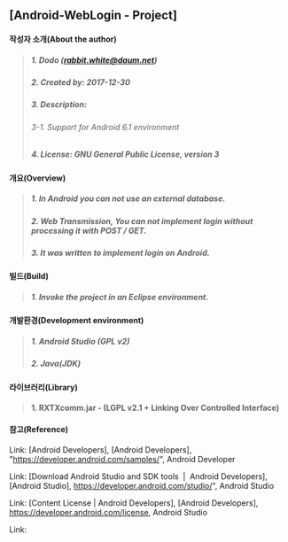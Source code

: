 ## [Android-WebLogin - Project]

#### 작성자 소개(About the author)
> ##### 1. Dodo (rabbit.white@daum.net)
> ##### 2. Created by: 2017-12-30
> ##### 3. Description: 
> ###### 3-1. Support for Android 6.1 environment
> ##### 4. License: GNU General Public License, version 3

#### 개요(Overview)
> ##### 1. In Android you can not use an external database.
> ##### 2. Web Transmission, You can not implement login without processing it with POST / GET.
> ##### 3. It was written to implement login on Android.

#### 빌드(Build)
> ##### 1. Invoke the project in an Eclipse environment.

#### 개발환경(Development environment)
> ##### 1. Android Studio (GPL v2)
> ##### 2. Java(JDK)

#### 라이브러리(Library)
> #### 1. RXTXcomm.jar - (LGPL v2.1 + Linking Over Controlled Interface)

#### 참고(Reference)
Link: [Android Developers], [Android Developers], "https://developer.android.com/samples/", Android Developer

Link: [Download Android Studio and SDK tools &nbsp;|&nbsp; Android Developers], [Android Studio], https://developer.android.com/studio/", Android Studio

Link: [Content License  |  Android Developers], [Android Developers], https://developer.android.com/license, Android Studio

Link:

